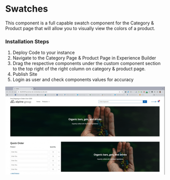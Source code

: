 # Swatches

This component is a full capable swatch component for the Category & Product page that will allow you to visually view the colors of a product. 

### Installation Steps
1. Deploy Code to your instance
2. Navigate to the Category Page & Product Page in Experience Builder
3. Drag the respective components under the custom component section to the top right of the right column on category & product page.
4. Publish Site
5. Login as user and check components values for accuracy

![Swatch Demo](swatchselector.gif)